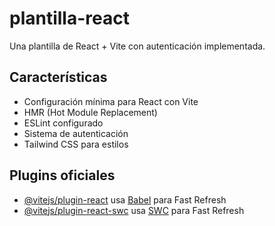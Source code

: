 # plantilla-react

Una plantilla de React + Vite con autenticación implementada.

## Características

- Configuración mínima para React con Vite
- HMR (Hot Module Replacement)
- ESLint configurado
- Sistema de autenticación
- Tailwind CSS para estilos

## Plugins oficiales

- [@vitejs/plugin-react](https://github.com/vitejs/vite-plugin-react/blob/main/packages/plugin-react/README.md) usa [Babel](https://babeljs.io/) para Fast Refresh
- [@vitejs/plugin-react-swc](https://github.com/vitejs/vite-plugin-react-swc) usa [SWC](https://swc.rs/) para Fast Refresh
